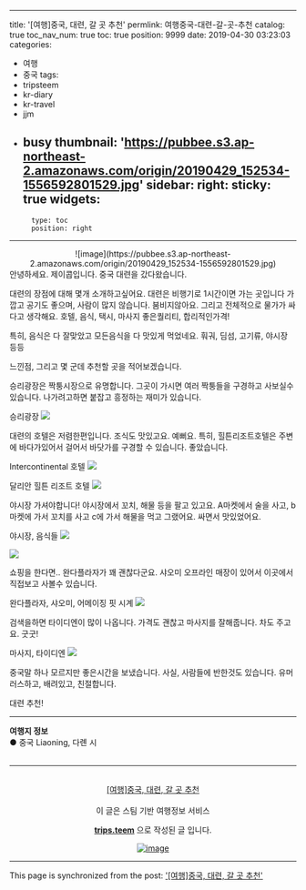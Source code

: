 
---
title: '[여행]중국, 대련, 갈 곳 추천'
permlink: 여행중국-대련-갈-곳-추천
catalog: true
toc_nav_num: true
toc: true
position: 9999
date: 2019-04-30 03:23:03
categories:
- 여행
- 중국
tags:
- tripsteem
- kr-diary
- kr-travel
- jjm
- busy
thumbnail: 'https://pubbee.s3.ap-northeast-2.amazonaws.com/origin/20190429_152534-1556592801529.jpg'
sidebar:
    right:
        sticky: true
widgets:
    -
        type: toc
        position: right
---


<center>![image](https://pubbee.s3.ap-northeast-2.amazonaws.com/origin/20190429_152534-1556592801529.jpg)</center>
안녕하세요. 제이콥입니다.
중국 대련을 갔다왔습니다.

대련의 장점에 대해 몇개 소개하고싶어요.
대련은 비행기로 1시간이면 가는 곳입니다
가깝고 공기도 좋으며, 사람이 많지 않습니다.
붐비지않아요.
그리고 전체적으로 물가가 싸다고 생각해요.
호텔, 음식, 택시, 마사지
좋은퀄리티, 합리적인가격!

특히, 음식은 다 잘맞았고 모든음식을 다 맛있게 먹었네요.
훠궈, 딤섬, 고기류, 야시장 등등

느낀점, 그리고 몇 군데 추천할 곳을 적어보겠습니다.

승리광장은 짝퉁시장으로 유명합니다. 그곳이 가시면 여러 짝퉁들을 구경하고 사보실수 있습니다.
나가려고하면 붙잡고 흥정하는 재미가 있습니다. 

승리광장
![](https://pubbee.s3.ap-northeast-2.amazonaws.com/origin/IMG_20190430_081318_-1556593170626.jpg)

대련의 호텔은 저렴한편입니다. 조식도 맛있고요.
예뻐요. 특히, 힐튼리조트호텔은 주변에 바다가있어서 걸어서 바닷가를 구경할 수 있습니다. 좋았습니다.

Intercontinental 호텔
![](https://pubbee.s3.ap-northeast-2.amazonaws.com/origin/20190429_123602-1556593232548.jpg)

달리안 힐튼 리조트 호텔
![](https://pubbee.s3.ap-northeast-2.amazonaws.com/origin/20190427_153849-1556593573524.jpg)

야시장 가셔야합니다!
야시장에서 꼬치, 해물 등을 팔고 있고요.
A마켓에서 술을 사고, b마켓에 가서 꼬치를 사고 c에 가서 해물을 먹고 그랬어요. 싸면서 맛있었어요.

야시장, 음식들
![](https://pubbee.s3.ap-northeast-2.amazonaws.com/origin/1556593297139-1556593310170.jpg)

![](https://pubbee.s3.ap-northeast-2.amazonaws.com/origin/20190429_222940-1556593337123.jpg)

쇼핑을 한다면..
완다플라자가 꽤 괜찮다군요.
샤오미 오프라인 매장이 있어서 이곳에서 직접보고 사볼수 있습니다.

완다플라자, 샤오미, 어메이징 핏 시계
![](https://pubbee.s3.ap-northeast-2.amazonaws.com/origin/20190429_183204-1556593425464.jpg)

검색을하면 타이디엔이 많이 나옵니다. 가격도 괜찮고 마사지를 잘해줍니다. 차도 주고요. 굿굿!

마사지, 타이디엔
![](https://pubbee.s3.ap-northeast-2.amazonaws.com/origin/1556594206272-1556594221242.jpg)

중국말 하나 모르지만 좋은시간을 보냈습니다.
사실, 사람들에 반한것도 있습니다. 
유머러스하고, 배려있고, 친절합니다.

대련 추천!
<hr><b>여행지 정보</b><br/>● 중국 Liaoning, 다롄 시<br/><br/><hr><br/><center><a href='https://kr.tripsteem.com/post/tt20190430t032301953z'>[여행]중국, 대련, 갈 곳 추천</a></center><br />
<center>
이 글은 스팀 기반 여행정보 서비스

<a href='https://kr.tripsteem.com/'><b>trips.teem</b></a> 으로 작성된 글 입니다.

<a href='https://kr.tripsteem.com/'>![image](https://cdn.steemitimages.com/DQmUFZTyUVo6PuZGHeF9VxLHxkrufqLa37Wz8U6A9j115JU/%EB%B0%B0%EB%84%88_%EB%B4%84.jpg)</a>
</center>

- - -

This page is synchronized from the post: ['[여행]중국, 대련, 갈 곳 추천'](https://steempeak.com/@jacobyu/tt20190430t032301953z)
